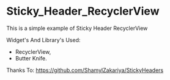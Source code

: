 # Sticky_Header_RecyclerView
This is a simple example of Sticky Header RecyclerView

Widget's And Library's Used:
- RecyclerView,
- Butter Knife.

Thanks To:
https://github.com/ShamylZakariya/StickyHeaders
